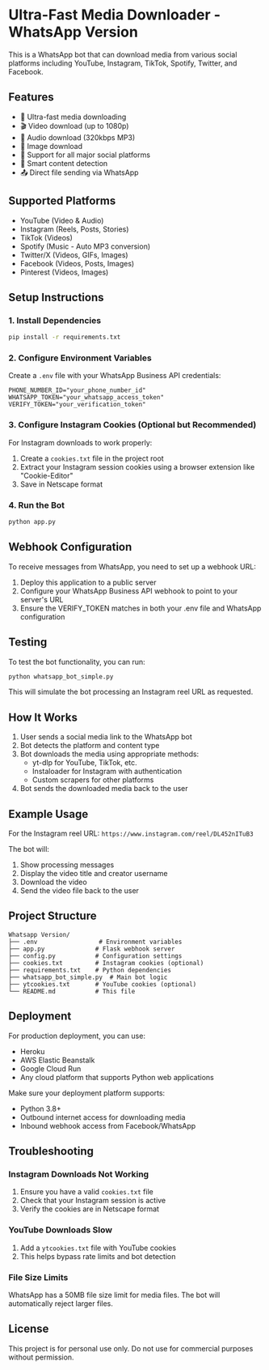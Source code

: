# Ultra-Fast Media Downloader - WhatsApp Version

This is a WhatsApp bot that can download media from various social platforms including YouTube, Instagram, TikTok, Spotify, Twitter, and Facebook.

## Features

- 🚀 Ultra-fast media downloading
- 🎬 Video download (up to 1080p)
- 🎵 Audio download (320kbps MP3)
- 📸 Image download
- 📱 Support for all major social platforms
- 🔄 Smart content detection
- 📤 Direct file sending via WhatsApp

## Supported Platforms

- YouTube (Video & Audio)
- Instagram (Reels, Posts, Stories)
- TikTok (Videos)
- Spotify (Music - Auto MP3 conversion)
- Twitter/X (Videos, GIFs, Images)
- Facebook (Videos, Posts, Images)
- Pinterest (Videos, Images)

## Setup Instructions

### 1. Install Dependencies

```bash
pip install -r requirements.txt
```

### 2. Configure Environment Variables

Create a `.env` file with your WhatsApp Business API credentials:

```env
PHONE_NUMBER_ID="your_phone_number_id"
WHATSAPP_TOKEN="your_whatsapp_access_token"
VERIFY_TOKEN="your_verification_token"
```

### 3. Configure Instagram Cookies (Optional but Recommended)

For Instagram downloads to work properly:
1. Create a `cookies.txt` file in the project root
2. Extract your Instagram session cookies using a browser extension like "Cookie-Editor"
3. Save in Netscape format

### 4. Run the Bot

```bash
python app.py
```

## Webhook Configuration

To receive messages from WhatsApp, you need to set up a webhook URL:
1. Deploy this application to a public server
2. Configure your WhatsApp Business API webhook to point to your server's URL
3. Ensure the VERIFY_TOKEN matches in both your .env file and WhatsApp configuration

## Testing

To test the bot functionality, you can run:

```bash
python whatsapp_bot_simple.py
```

This will simulate the bot processing an Instagram reel URL as requested.

## How It Works

1. User sends a social media link to the WhatsApp bot
2. Bot detects the platform and content type
3. Bot downloads the media using appropriate methods:
   - yt-dlp for YouTube, TikTok, etc.
   - Instaloader for Instagram with authentication
   - Custom scrapers for other platforms
4. Bot sends the downloaded media back to the user

## Example Usage

For the Instagram reel URL: `https://www.instagram.com/reel/DL452nITuB3`

The bot will:
1. Show processing messages
2. Display the video title and creator username
3. Download the video
4. Send the video file back to the user

## Project Structure

```
Whatsapp Version/
├── .env                 # Environment variables
├── app.py              # Flask webhook server
├── config.py           # Configuration settings
├── cookies.txt         # Instagram cookies (optional)
├── requirements.txt    # Python dependencies
├── whatsapp_bot_simple.py  # Main bot logic
├── ytcookies.txt       # YouTube cookies (optional)
└── README.md           # This file
```

## Deployment

For production deployment, you can use:
- Heroku
- AWS Elastic Beanstalk
- Google Cloud Run
- Any cloud platform that supports Python web applications

Make sure your deployment platform supports:
- Python 3.8+
- Outbound internet access for downloading media
- Inbound webhook access from Facebook/WhatsApp

## Troubleshooting

### Instagram Downloads Not Working
1. Ensure you have a valid `cookies.txt` file
2. Check that your Instagram session is active
3. Verify the cookies are in Netscape format

### YouTube Downloads Slow
1. Add a `ytcookies.txt` file with YouTube cookies
2. This helps bypass rate limits and bot detection

### File Size Limits
WhatsApp has a 50MB file size limit for media files. The bot will automatically reject larger files.

## License

This project is for personal use only. Do not use for commercial purposes without permission.